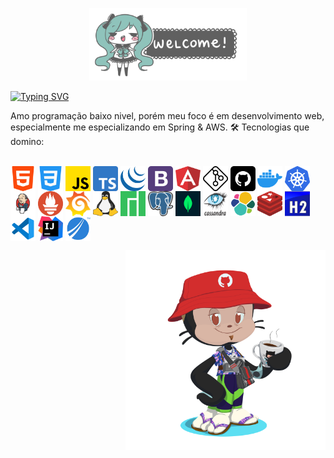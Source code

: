 <p align="center"><img src="/assets/welcome.gif" width="50%"></p>
<div style="clear: both;"></div>


[![Typing SVG](https://readme-typing-svg.herokuapp.com/?color=cdd6d1&size=35&center=true&vCenter=true&width=1000&lines=Olá,+bem+vindo+ao+meu+github;Meu+nome+é+Guilherme,+tenho+17+anos;Apenas+um+grande+apaixonado+em+tecnologia)](https://git.io/typing-svg)


Amo programação baixo nivel, porém meu foco é em desenvolvimento web, especialmente me especializando em Spring & AWS. 🛠 Tecnologias que domino:

<div style="display: inline_block"><br><img align="center" height="40" width="40" src="/assets/html.png"> <img align="center" height="40" width="40" src="/assets/css.png"> <img align="center" height="40" width="40" src="/assets/js.png"> <img align="center" height="40" width="40" src="/assets/ts.png"> <img align="center" height="40" width="40" src="/assets/jquery.png"> <img align="center" height="40" width="40" src="/assets/bootstrap.png"> <img align="center" height="40" width="40" src="/assets/angular.png"> <img align="center" height="40" width="40" src="/assets/git.png"> <img align="center" height="40" width="40" src="/assets/github.png"> <img align="center" height="40" width="40" src="/assets/docker.png"> <img align="center" height="40" width="40" src="/assets/kubernates.png"> <img align="center" height="40" width="40" src="/assets/jenkins.png"> <img align="center" height="40" width="40" src="/assets/promethues.png"> <img align="center" height="40" width="40" src="/assets/grafana.png"> <img align="center" height="40" width="40" src="/assets/linux.png"> <img align="center" height="40" width="40" src="/assets/manjaro.png"> <img align="center" height="40" width="40" src="/assets/postgresql.png"> <img align="center" height="40" width="40" src="/assets/mongodb.png"> <img align="center" height="40" width="40" src="/assets/cassandra.png"> <img align="center" height="40" width="40" src="/assets/elastic search.png"> <img align="center" height="40" width="40" src="/assets/redis.png"> <img align="center" height="40" width="40" src="/assets/h2.png"> <img align="center" height="40" width="40" src="/assets/vscode.png"> <img align="center" height="40" width="40" src="/assets/intellij.png"> <img align="center" height="40" width="40" src="/assets/jaspersoft.png"></div>
<div style="clear: both;"></div><div style="clear: both;"></div>

<p><img align="right" width="320px" src="/assets/octocat.png"></p>

